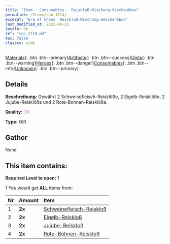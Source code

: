 ```yaml
---
title: "Item - Consumables - Reiskloß-​Mischung-​Geschenkbox"
permalink: /Items/con_1714/
excerpt: "Era of Chaos  Reiskloß-​Mischung-​Geschenkbox"
last_modified_at: 2021-04-21
locale: de
ref: "con_1714.md"
toc: false
classes: wide
---
```

 [Materials](/de/Items/){: .btn .btn--primary}[Artifacts](/de/Items/Artifacts/){: .btn .btn--success}[Units](/de/Items/Units/){: .btn .btn--warning}[Heroes](/de/Items/Heroes/){: .btn .btn--danger}[Consumables](/de/Items/Consumables/){: .btn .btn--info}[Unknown](/de/Items/Unknown/){: .btn .btn--primary}

## Details
 **Beschreibung:** Gewährt 2 Schweinefleisch-Reisklöße, 2 Eigelb-Reisklöße, 2 Jujube-Reisklöße und 2 Rote-Bohnen-Reisklöße.

 **Quality:** <span style="color: #DA70D6">OK</span>

 **Type:** Gift

## Gather

  None

## This item contains:

 **Required Level to open:** 1

 1 You would get **ALL** items  from:

  | Nr | Amount |     Item    |
  |:---|:-------|:------------|
  | 1 |  **2x** | [Schweinefleisch-​Reiskloß](/de/Items/con_542/) |  | 
  | 2 |  **2x** | [Eigelb-​Reiskloß](/de/Items/con_543/) |  | 
  | 3 |  **2x** | [Jujube-​Reiskloß](/de/Items/con_544/) |  | 
  | 4 |  **2x** | [Rote-​Bohnen-​Reiskloß](/de/Items/con_545/) |  | 
